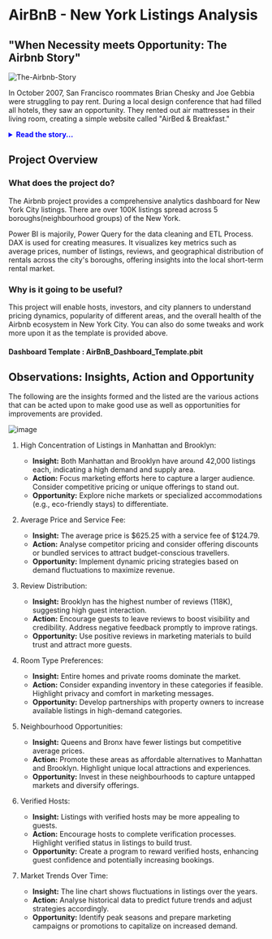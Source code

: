 # AirBnB - New York Listings Analysis

## "When Necessity meets Opportunity: The Airbnb Story"

![The-Airbnb-Story](https://github.com/user-attachments/assets/4513a1a0-ac89-4dde-b8f1-1554820e98c6)


  In October 2007, San Francisco roommates Brian Chesky and Joe Gebbia were struggling to pay rent. During a local design conference that had filled all hotels, they saw an opportunity. They rented out air mattresses in their living room, creating a simple website called "AirBed & Breakfast."
  <details>
  <summary style="font-weight: bold; color: blue;">Read the story...</summary>

  Their first three guests each paid $80 per night, proving the concept's potential. In early 2008, they invited former roommate Nathan Blecharczyk to join as the third co-founder and CTO.

  The site officially launched in August 2008, eventually shortened to "Airbnb," the concept expanded beyond air mattresses to include entire homes and unique properties worldwide.
  
  ![Airbnb-featured-image](https://github.com/user-attachments/assets/ef22077e-3255-4e6a-bd21-26739c0fcca6)
  [From left-to-right: Joe Gebbia,Nathan Blecharczyk,Brian Chesky

  
  During the 2008 presidential campaign, they came up with an audacious idea: selling politically themed breakfast cereals. They designed and produced limited-edition boxes of "Obama O's" and "Cap'n McCain's" cereal. This quirky venture proved to be a lifeline, netting them about $30,000 – crucial funds that kept Airbnb afloat during its most challenging period.
  
 In 2009, they received their first major funding from seed accelerator Y Combinator, and the company began to grow rapidly.
 
![timeline-airbnb](https://github.com/user-attachments/assets/041a6909-74cd-4182-8542-81d318d30f3e)

  Airbnb's story shows how a simple solution to a personal problem can grow into a global business, disrupting an entire industry. From air mattresses in a living room, it evolved into a platform connecting millions of hosts and travellers across the globe.

  Today, Airbnb boasts more than 5 million hosts worldwide with over 7 million listings as of today, offering unique stays in over 220 countries and regions. The platform's explosive growth is reflected in the numbers: from 2009 to 2024, Airbnb facilitated over half a billion guest arrivals. In 2019 alone, on any given night, an average of 2 million people were staying in an Airbnb.

  But Airbnb's impact goes beyond just numbers. It has transformed travel experiences, local economies, and the very concept of hospitality. As we delve deeper into the data behind Airbnb's success, we'll uncover the stories of hosts and travellers, explore market trends, and examine how this innovative platform continues to shape the future of travel.
</details>

## Project Overview

### What does the project do?
The Airbnb project provides a comprehensive analytics dashboard for New York City listings. There are over 100K listings spread across 5 boroughs(neighbourhood groups) of the New York.

Power BI is majorily, Power Query for the data cleaning and ETL Process. DAX is used for creating measures. It visualizes key metrics such as average prices, number of listings, reviews, and geographical distribution of rentals across the city's boroughs, offering insights into the local short-term rental market.

### Why is it going to be useful?
This project will enable hosts, investors, and city planners to understand pricing dynamics, popularity of different areas, and the overall health of the Airbnb ecosystem in New York City.
You can also do some tweaks and work more upon it as the template is provided above.

#### Dashboard Template : AirBnB_Dashboard_Template.pbit

## Observations: Insights, Action and Opportunity

The following are the insights formed and the listed are the various actions that can be acted upon to make good use as well as opportunities for improvements are provided.

![image](https://github.com/user-attachments/assets/8fe3442b-2a6f-414d-b07a-c6e304b3b16f)

1. High Concentration of Listings in Manhattan and Brooklyn:
   - **Insight:** Both Manhattan and Brooklyn have around 42,000 listings each, indicating a high demand and supply area.
   - **Action:** Focus marketing efforts here to capture a larger audience. Consider competitive pricing or unique offerings to stand out.
   - **Opportunity:** Explore niche markets or specialized accommodations (e.g., eco-friendly stays) to differentiate.

2. Average Price and Service Fee:
   - **Insight:** The average price is $625.25 with a service fee of $124.79.
   - **Action:** Analyse competitor pricing and consider offering discounts or bundled services to attract budget-conscious travellers.
   - **Opportunity:** Implement dynamic pricing strategies based on demand fluctuations to maximize revenue.

3. Review Distribution:
   - **Insight:** Brooklyn has the highest number of reviews (118K), suggesting high guest interaction.
   - **Action:** Encourage guests to leave reviews to boost visibility and credibility. Address negative feedback promptly to improve ratings.
   - **Opportunity:** Use positive reviews in marketing materials to build trust and attract more guests.

4. Room Type Preferences:
   - **Insight:** Entire homes and private rooms dominate the market.
   - **Action:** Consider expanding inventory in these categories if feasible. Highlight privacy and comfort in marketing messages.
   - **Opportunity:** Develop partnerships with property owners to increase available listings in high-demand categories.

5. Neighbourhood Opportunities:
   - **Insight:** Queens and Bronx have fewer listings but competitive average prices.
   - **Action:** Promote these areas as affordable alternatives to Manhattan and Brooklyn. Highlight unique local attractions and experiences.
   - **Opportunity:** Invest in these neighbourhoods to capture untapped markets and diversify offerings.

6. Verified Hosts:
   - **Insight:** Listings with verified hosts may be more appealing to guests.
   - **Action:** Encourage hosts to complete verification processes. Highlight verified status in listings to build trust.
   - **Opportunity:** Create a program to reward verified hosts, enhancing guest confidence and potentially increasing bookings.

7. Market Trends Over Time:
   - **Insight:** The line chart shows fluctuations in listings over the years.
   - **Action:** Analyse historical data to predict future trends and adjust strategies accordingly.
   - **Opportunity:** Identify peak seasons and prepare marketing campaigns or promotions to capitalize on increased demand.
